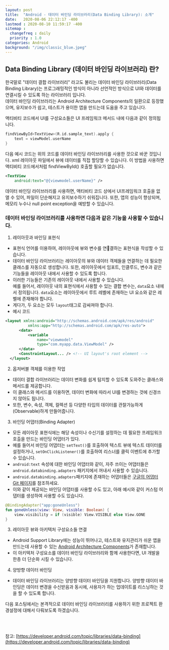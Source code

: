 ```yaml
---
layout: post
title:  "Android - 데이터 바인딩 라이브러리(Data Binding Library): 소개"
date:   2020-08-06 22:12:17 -400
lastmod : 2020-08-10 11:59:17 -400
sitemap :
  changefreq : daily
  priority : 1.0
categories: Android
background: "/img/classic_blue.jpeg"
---
```


## Data Binding Library (데이터 바인딩 라이브러리) 란?
한국말로 "데이터 결합 라이브러리" 라고도 불리는 데이터 바인딩 라이브러리(Data Binding Library)는 프로그래밍적인 방식이 아니라 선언적인 방식으로 UI와 데이터를 연결시킬 수 있도록 하는 라이브러리 입니다.  
데이터 바인딩 라이브러리는 Android Architecture Components의 일환으로 등장했으며, 유지보수가 쉽고, 테스트가 용이한 앱을 만드는데 도움을 주고 있습니다.  

액티비티 코드에서 UI를 구성요소들은 UI 프레임워크 메서드 내에 다음과 같이 정의됩니다.

```kotlin
findViewById<TextView>(R.id.sample_text).apply {
    text = viewModel.userName
}
```

다음 예시 코드는 위의 코드를 데이터 바인딩 라이브러리를 사용한 것으로 바꾼 것입니다.
xml 레이아웃 파일에서 뷰에 데이터를 직접 할당할 수 있습니다. 이 방법을 사용하면 액티비티 코드에서처럼 findViewById() 호출할 필요가 없습니다.  

```xml
<TextView
    android:text="@{viewmodel.userName}" />
```

데이터 바인딩 라이브러리를 사용하면, 액티비티 코드 상에서 UI프레임워크 호출을 없앨 수 있어, 파일이 단순해지고 유지보수하기 쉬워집니다. 또한, 앱의 성능이 향상되며, 메모리 누수나 null point exception을 예방할 수 있습니다.  


### 데이터 바인딩 라이브러리를 사용하면 다음과 같은 기능을 사용할 수 있습니다.
1. 레이아웃과 바인딩 표현식  
- 표현식 언어를 이용하여, 레이아웃에 뷰와 변수를 연결하는 표현식을 작성할 수 있습니다.  
- 데이터 바인딩 라이브러리는 레이아웃의 뷰와 데이터 객체들을 연결하는 데 필요한 클래스를 자동으로 생성합니다. 또한, 레이아웃에서 임포트, 인클루드, 변수과 같은 기능들을 레이아웃 내에서 사용할 수 있도록 합니다.
- 이러한 기능들은 기존의 레이아웃 내에서 사용할 수 있습니다.  
예를 들어서, 레이아웃 내의 표현식에서 사용할 수 있는 결합 변수는, `data`요소 내에서 정의됩니다.
`data`요소는 레이아웃에서 루트 레벨에 존재하는 UI 요소와 같은 레벨에 존재해야 합니다.
- 게다가, 두 요소는 모두 `layout`태그로 감싸져야 합니다.  
- 예시 코드

```xml
<layout xmlns:android="http://schemas.android.com/apk/res/android"
          xmlns:app="http://schemas.android.com/apk/res-auto">
      <data>
          <variable
              name="viewmodel"
              type="com.myapp.data.ViewModel" />
      </data>
      <ConstraintLayout... /> <!-- UI layout's root element -->
  </layout>
```

2. 옵저버블 객체를 이용한 작업
- 데이터 결합 라이브러리는 데이터 변화를 쉽게 탐지할 수 있도록 도와주는 클래스와 메서드를 제공합니다.
- 이 클래스와 메서드를 이용하면, 데이터 변화에 따라서 UI를 변경하는 것에 신경쓰지 않아도 됩니다.  
- 또한, 변수, 속성, 객체, 컬렉션 등 다양한 타입의 데이터를 관찰가능하게(Observable)하게 만들어줍니다.

3. 바인딩 어댑터(Binding Adapter)
- 모든 레이아웃 표현식에는 해당 속성이나 수신기를 설정하는 데 필요한 프레임워크 호출을 만드는 바인딩 어댑터가 있다.
- 예를 들어서 바인딩 어댑터는 `setText()`를 호출하여 텍스트 뷰에 텍스트 데이터를 설정하거나, `setOnClickListener()`를 호출하여 리스너를 클릭 이벤트에 추가할 수 있습니다.  
- `android:text` 속성에 대한 바인딩 어댑터와 같이, 자주 쓰이는 어댑터들은 `android.databinding.adapters` 패키지에서 꺼내서 사용할 수 있습니다.  
- `android.databinding.adapters`패키지에 존재하는 어댑터들은 [구글의 어댑터 Git 페이지](https://android.googlesource.com/platform/frameworks/data-binding/+/refs/heads/studio-master-dev/extensions/baseAdapters/src/main/java/androidx/databinding/adapters)를 참조하세요.
- 이와 같이 제공되는 바인딩 어댑터를 사용할 수도 있고, 아래 예시와 같이 커스텀 어댑터를 생성하여 사용할 수도 있습니다.

```kotlin
@BindingAdapter("app:goneUnless")
fun goneUnless(view: View, visible: Boolean) {
    view.visibility = if (visible) View.VISIBLE else View.GONE
}
```

3. 레이아웃 뷰와 아키텍처 구성요소들 연결
- Android Support Library에는 성능이 뛰어나고, 테스트와 유지관리가 쉬운 앱을 만드는데 사용할 수 있는 [Android Architecture Components](https://developer.android.com/topic/libraries/architecture)가 존재합니다.  
- 이 아키텍처 구성요소를 데이터 바인딩 라이브러리와 함께 사용한다면, UI 개발을 한층 더 단순화 시킬 수 있습니다.  

4. 양방향 데이터 바인딩
- 데이터 바인딩 라이브러리는 양방향 데이터 바인딩을 지원합니다. 양방향 데이터 바인딩은  데이터 변경을 수신받음과 동시에, 사용자가 하는 업데이트를 리스닝하는 것을 할 수 있도록 합니다.  


다음 포스팅에서는 본격적으로 데이터 바인딩 라이브러리를 사용하기 위한 프로젝트 환경설정에 대해서 다뤄보도록 하겠습니다.  

<br/>
<br/>

참고: [https://developer.android.com/topic/libraries/data-binding](https://developer.android.com/topic/libraries/data-binding)
